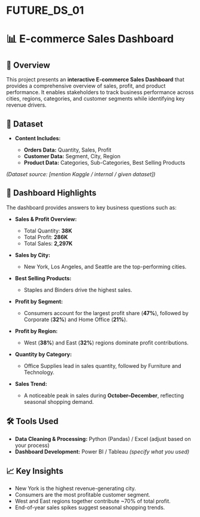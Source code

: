 # FUTURE_DS_01

# 📊 E-commerce Sales Dashboard

## 📌 Overview

This project presents an **interactive E-commerce Sales Dashboard** that provides a comprehensive overview of sales, profit, and product performance. It enables stakeholders to track business performance across cities, regions, categories, and customer segments while identifying key revenue drivers.

## 📂 Dataset

* **Content Includes:**

  * **Orders Data:** Quantity, Sales, Profit
  * **Customer Data:** Segment, City, Region
  * **Product Data:** Categories, Sub-Categories, Best Selling Products

*(Dataset source: \[mention Kaggle / internal / given dataset])*

## 🎯 Dashboard Highlights

The dashboard provides answers to key business questions such as:

* **Sales & Profit Overview:**

  * Total Quantity: **38K**
  * Total Profit: **286K**
  * Total Sales: **2,297K**

* **Sales by City:**

  * New York, Los Angeles, and Seattle are the top-performing cities.

* **Best Selling Products:**

  * Staples and Binders drive the highest sales.

* **Profit by Segment:**

  * Consumers account for the largest profit share (**47%**), followed by Corporate (**32%**) and Home Office (**21%**).

* **Profit by Region:**

  * West (**38%**) and East (**32%**) regions dominate profit contributions.

* **Quantity by Category:**

  * Office Supplies lead in sales quantity, followed by Furniture and Technology.

* **Sales Trend:**

  * A noticeable peak in sales during **October–December**, reflecting seasonal shopping demand.

## 🛠 Tools Used

* **Data Cleaning & Processing:** Python (Pandas) / Excel (adjust based on your process)
* **Dashboard Development:** Power BI / Tableau *(specify what you used)*


## 📈 Key Insights

* New York is the highest revenue-generating city.
* Consumers are the most profitable customer segment.
* West and East regions together contribute \~70% of total profit.
* End-of-year sales spikes suggest seasonal shopping trends.



